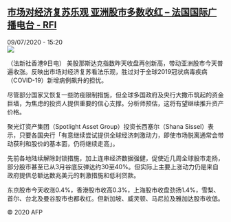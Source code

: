 <!--1594306606000-->
[市场对经济复苏乐观 亚洲股市多数收红 – 法国国际广播电台 - RFI](http://www.rfi.fr//cn/contenu/20200709-%E5%B8%82%E5%9C%BA%E5%AF%B9%E7%BB%8F%E6%B5%8E%E5%A4%8D%E8%8B%8F%E4%B9%90%E8%A7%82-%E4%BA%9A%E6%B4%B2%E8%82%A1%E5%B8%82%E5%A4%9A%E6%95%B0%E6%94%B6%E7%BA%A2)
------

<div>09/07/2020 - 15:20</div><img src="https://s.rfi.fr/media/display/a3f0fba8-c1eb-11ea-a105-005056bf87d6/w:310/p:16x9/eco0003b.200709212002.jpg"><div class="t-content__body u-clearfix"><div class="m-interstitial"></div><p>（法新社香港9日电）    美股那斯达克指数昨天收盘再创新高，带动亚洲股市今天普遍收涨。反映出市场对经济复苏看法乐观，胜过对于全球2019冠状病毒疾病（COVID-19）新增病例飙升的担忧。</p><p>    尽管部分国家又恢复一些防疫限制措施，但全球多国政府及央行大撒币筑起的资金巨墙，为焦虑的投资人提供重要的信心支撑。分析师预估，这将有望继续推升资产价格。</p><p>    聚光灯资产集团（Spotlight Asset Group）投资长西塞尔（Shana Sissel）表示，只要各国央行「有意继续尝试提供全球经济刺激动力，即使市场脱离通常会带动获利和股价的基本面，仍将继续走高」。</p><p>    先前各地陆续解除封锁措施，加上连串经济数据强健，促使近几周全球股市走扬，部分股市甚至已从3月谷底反弹达约30至40%。但实际上主要上涨动力仍是来自政府提供总额达数兆美元的刺激措施和低利贷款。</p><p>    东京股市今天收涨0.4%，香港股市收高0.3%，上海股市收盘劲扬1.4%，雪梨、首尔、台北及曼谷股市也都收红。但新加坡、威灵顿、马尼拉及雅加达股市收低。</p><p></p><p class="t-copyright">© 2020 AFP</p>        </div>
